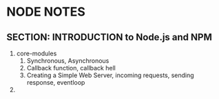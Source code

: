 # NODE NOTES

## SECTION: INTRODUCTION to Node.js and NPM
1. core-modules
    1. Synchronous, Asynchronous
    2. Callback function, callback hell
    3. Creating a Simple Web Server, incoming requests, sending response, eventloop
2. 